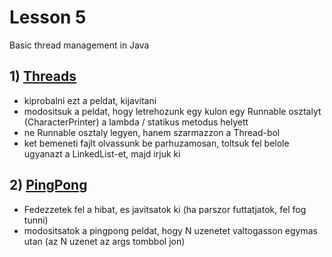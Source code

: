 # Lesson 5

Basic thread management in Java

## 1) [Threads](./Threads.java)

- kiprobalni ezt a peldat, kijavitani
- modositsuk a peldat, hogy letrehozunk egy kulon egy Runnable osztalyt (CharacterPrinter) a lambda / statikus metodus helyett
- ne Runnable osztaly legyen, hanem szarmazzon a Thread-bol
- ket bemeneti fajlt olvassunk be parhuzamosan, toltsuk fel belole ugyanazt a LinkedList-et, majd irjuk ki

## 2) [PingPong](./PingPong.java)

- Fedezzetek fel a hibat, es javitsatok ki (ha parszor futtatjatok, fel fog tunni)
- modositsatok a pingpong peldat, hogy N uzenetet valtogasson egymas utan (az N uzenet az args tombbol jon)
